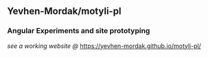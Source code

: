 ## Yevhen-Mordak/motyli-pl

### Angular Experiments and site prototyping

_see a working website @_ 
https://yevhen-mordak.github.io/motyli-pl/
